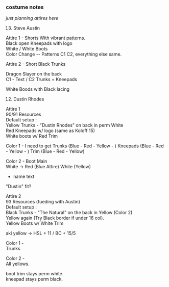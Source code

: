 ### costume notes

_just planning attires here_

13. Steve Austin

Attire 1 - Shorts With vibrant patterns.   
Black open Kneepads with logo    
White / White Boots    
Color Change -- Patterns C1 C2, everything else same.


Attire 2    - Short Black Trunks

Dragon Slayer on the back   
C1 - Text / C2 Trunks + Kneepads

White Boods with Black lacing    










012. Dustin Rhodes

Attire 1    
90/91 Resources    
Default setup :     
Yellow Trunks - "Dustin Rhodes" on back in perm White    
Red Kneepads w/ logo (same as Koloff 15)    
White boots w/ Red Trim    

Color 1 - I need to get
Trunks (Blue - Red - Yellow - )
Kneepads (Blue - Red - Yellow - )
Trim (Blue - Red - Yellow)

Color 2 - Boot Main     
White -> Red (Blue Attire) White (Yellow)   
   + name text

"Dustin" fit?

Attire 2     
93 Resources (fueding with Austin)    
Default setup :    
Black Trunks - "The Natural" on the back in Yellow (Color 2)    
Yellow again (Try Black border if under 16 col).    
Yellow Boots w/ White Trim    

aki yellow -> HSL + 11 / BC + 15/5
    
Color 1 -    
Trunks    
    
Color 2 -     
All yellows.    
    
boot trim stays perm white.    
kneepad stays perm black.    

